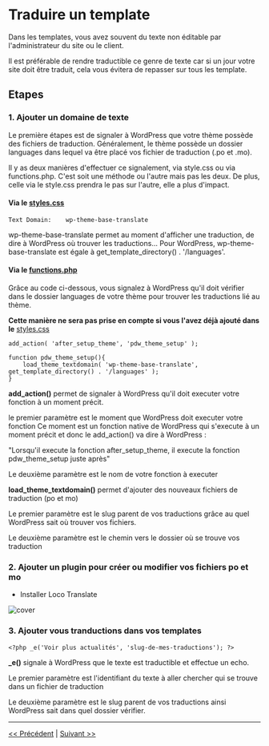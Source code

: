 # Traduire un template

Dans les templates, vous avez souvent du texte non éditable par l'administrateur du site ou le client.

Il est préférable de rendre traductible ce genre de texte car si un jour votre site doit être traduit, cela vous évitera de repasser sur tous les template.

## Etapes

### 1. Ajouter un domaine de texte

Le première étapes est de signaler à WordPress que votre thème possède des fichiers de traduction.
Généralement, le thème possède un dossier languages dans lequel va être placé vos fichier de traduction (.po et .mo).
 
Il y as deux manières d'effectuer ce signalement, via style.css ou via functions.php. 
C'est soit une méthode ou l'autre mais pas les deux.
De plus, celle via le style.css prendra le pas sur l'autre, elle a plus d'impact.

#### Via le [styles.css](style.css)

```
Text Domain:    wp-theme-base-translate
```

wp-theme-base-translate permet au moment d'afficher une traduction, de dire à WordPress où trouver les traductions...
Pour WordPress, wp-theme-base-translate est égale à get_template_directory() . '/languages'.

#### Via le [functions.php](functions.php)

Grâce au code ci-dessous, vous signalez à WordPress qu'il doit vérifier dans le dossier 
languages de votre thème pour trouver les traductions lié au thème.

**Cette manière ne sera pas prise en compte si vous l'avez déjà ajouté dans le** [styles.css](style.css)

```
add_action( 'after_setup_theme', 'pdw_theme_setup' );

function pdw_theme_setup(){
    load_theme_textdomain( 'wp-theme-base-translate', get_template_directory() . '/languages' );
}
```

**add_action()** permet de signaler à WordPress qu'il doit executer votre fonction à un moment précit.

le premier paramètre est le moment que WordPress doit executer votre fonction
Ce moment est un fonction native de WordPress qui s'execute à un moment précit et donc le add_action() va dire à WordPress :

"Lorsqu'il execute la fonction after_setup_theme, il execute la fonction pdw_theme_setup juste après"

Le deuxième paramètre est le nom de votre fonction à executer

**load_theme_textdomain()** permet d'ajouter des nouveaux fichiers de traduction (po et mo)


Le premier paramètre est le slug parent de vos traductions grâce au quel WordPress sait où trouver vos fichiers.

Le deuxième paramètre est le chemin vers le dossier où se trouve vos traduction


### 2. Ajouter un plugin pour créer ou modifier vos fichiers po et mo

- Installer Loco Translate

![cover](https://github.com/BloomPhilippe/wp-base-theme/blob/master/images/trad-1.png)

### 3. Ajouter vous tranductions dans vos templates

```
<?php _e('Voir plus actualités', 'slug-de-mes-traductions'); ?>
```

**_e()** signale à WordPress que le texte est traductible et effectue un echo.

Le premier paramètre est l'identifiant du texte à aller chercher qui se trouve dans un fichier de traduction

Le deuxième paramètre est le slug parent de vos traductions ainsi WordPress sait dans quel dossier vérifier.




---

[<< Précédent](menu.md) | [Suivant >>](widget.md)